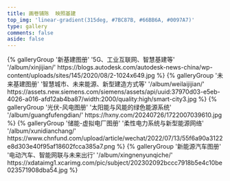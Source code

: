 ```yaml
---
title: 画卷铺陈  映照基建
top_img: 'linear-gradient(315deg, #7BC87B, #66BB6A, #0097A7)'
type: gallery
comments: false
aside: false
---
```

<div class="gallery-group-main">
  {% galleryGroup '新基建图册' '5G、工业互联网、智慧基建等' '/album/xinjijian/' https://blogs.autodesk.com/autodesk-news-china/wp-content/uploads/sites/145/2020/08/2-1024x649.jpg %}
  {% galleryGroup '未来基建图册' '智慧城市、未来能源、新型建造方式等' '/album/weilaijijian/' https://assets.new.siemens.com/siemens/assets/api/uuid:37970d03-e5eb-4026-a016-afd12ab4ba87/width:2000/quality:high/smart-city3.jpg %}
  {% galleryGroup '光伏-风电图册' '太阳能与风能的绿色能源系统' '/album/guangfufengdian/' https://hxny.com/20240726/1722007039610.jpg %}
  {% galleryGroup '储能-虚拟电厂图册' '柔性电力系统与新型能源网络' '/album/xunidianchang/' https://www.chnfund.com/upload/article/wechat/2022/07/13/55f6a90a3122e8d303e40f95af18602fcca385a7.png %}
  {% galleryGroup '新能源汽车图册' '电动汽车、智能网联与未来出行' '/album/xingnenyunqiche/' https://xdataimg1.xcarimg.com/pic/subject/202302092bccc7918b5e4c10be023571908dba54.jpg %}
</div>
